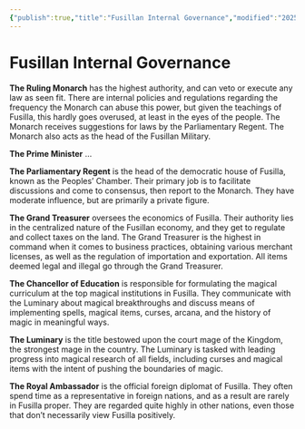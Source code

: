 ```yaml
---
{"publish":true,"title":"Fusillan Internal Governance","modified":"2025-06-29T13:46:48.902-07:00","cssclasses":""}
---
```




# Fusillan Internal Governance

**The Ruling Monarch** has the highest authority, and can veto or execute any law as seen fit. There are internal policies and regulations regarding the frequency the Monarch can abuse this power, but given the teachings of Fusilla, this hardly goes overused, at least in the eyes of the people. The Monarch receives suggestions for laws by the Parliamentary Regent. The Monarch also acts as the head of the Fusillan Military.

**The Prime Minister** …

**The Parliamentary Regent** is the head of the democratic house of Fusilla, known as the Peoples’ Chamber. Their primary job is to facilitate discussions and come to consensus, then report to the Monarch. They have moderate influence, but are primarily a private figure.

**The Grand Treasurer** oversees the economics of Fusilla. Their authority lies in the centralized nature of the Fusillan economy, and they get to regulate and collect taxes on the land. The Grand Treasurer is the highest in command when it comes to business practices, obtaining various merchant licenses, as well as the regulation of importation and exportation. All items deemed legal and illegal go through the Grand Treasurer.

**The Chancellor of Education** is responsible for formulating the magical curriculum at the top magical institutions in Fusilla. They communicate with the Luminary about magical breakthroughs and discuss means of implementing spells, magical items, curses, arcana, and the history of magic in meaningful ways.

**The Luminary** is the title bestowed upon the court mage of the Kingdom, the strongest mage in the country. The Luminary is tasked with leading progress into magical research of all fields, including curses and magical items with the intent of pushing the boundaries of magic. 

**The Royal Ambassador** is the official foreign diplomat of Fusilla. They often spend time as a representative in foreign nations, and as a result are rarely in Fusilla proper. They are regarded quite highly in other nations, even those that don’t necessarily view Fusilla positively.
